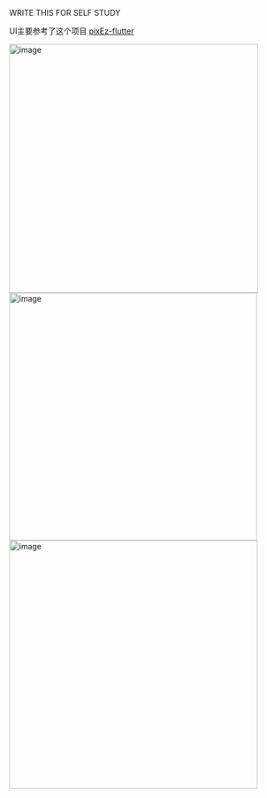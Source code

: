 WRITE THIS FOR SELF STUDY

UI主要参考了这个项目 [pixEz-flutter](https://github.com/Notsfsssf/pixez-flutter)


<img width="450" alt="image" src="https://github.com/user-attachments/assets/4d9b2a61-10a1-4b19-bbc4-27a9aba9382a">
<img width="448" alt="image" src="https://github.com/user-attachments/assets/e32934e1-df2e-433f-96d0-cf8e631e06dc">

<img width="449" alt="image" src="https://github.com/user-attachments/assets/37b97a64-8a66-4f93-8552-c18c7831f2f0">


